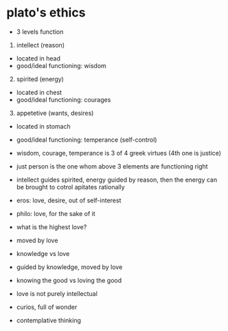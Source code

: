 # plato's ethics

- 3 levels function

1. intellect (reason)
  - located in head
  - good/ideal functioning: wisdom
2. spirited (energy)
  - located in chest
  - good/ideal functioning: courages
3. appetetive (wants, desires)
  - located in stomach
  - good/ideal functioning: temperance (self-control)

- wisdom, courage, temperance is 3 of 4 greek virtues (4th one is justice)

- just person is the one whom above 3 elements are functioning right

- intellect guides spirited, energy guided by reason, then the energy can be
  brought to cotrol apitates rationally

- eros: love, desire, out of self-interest
- philo: love, for the sake of it

- what is the highest love?
- moved by love

- knowledge vs love

- guided by knowledge, moved by love

- knowing the good vs loving the good

- love is not purely intellectual

- curios, full of wonder

- contemplative thinking
